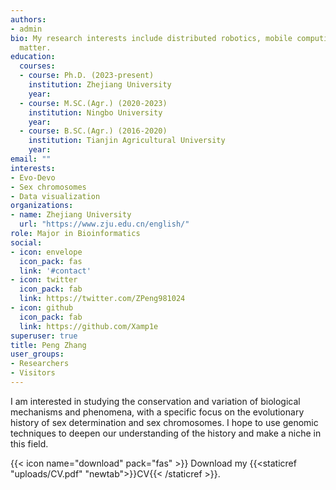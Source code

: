 ```yaml
---
authors:
- admin
bio: My research interests include distributed robotics, mobile computing and programmable
  matter.
education:
  courses:
  - course: Ph.D. (2023-present)
    institution: Zhejiang University
    year: 
  - course: M.SC.(Agr.) (2020-2023)
    institution: Ningbo University
    year: 
  - course: B.SC.(Agr.) (2016-2020)
    institution: Tianjin Agricultural University 
    year: 
email: ""
interests:
- Evo-Devo
- Sex chromosomes
- Data visualization
organizations:
- name: Zhejiang University
  url: "https://www.zju.edu.cn/english/"
role: Major in Bioinformatics
social:
- icon: envelope
  icon_pack: fas
  link: '#contact'
- icon: twitter
  icon_pack: fab
  link: https://twitter.com/ZPeng981024
- icon: github
  icon_pack: fab
  link: https://github.com/Xamp1e
superuser: true
title: Peng Zhang
user_groups:
- Researchers
- Visitors
---
```


I am interested in studying the conservation and variation of biological mechanisms and phenomena, with a specific focus on the evolutionary history of sex determination and sex chromosomes. I hope to use genomic techniques to deepen our understanding of the history and make a niche in this field.

{{< icon name="download" pack="fas" >}} Download my {{<staticref "uploads/CV.pdf" "newtab">}}CV{{< /staticref >}}.
